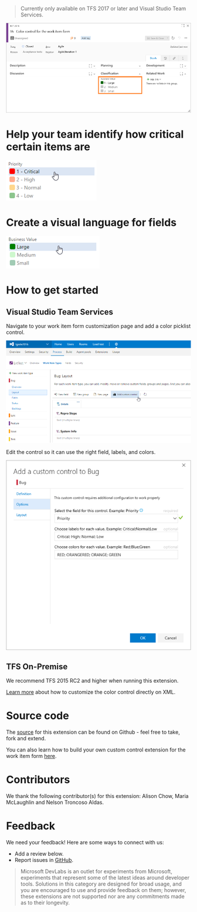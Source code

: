 > Currently only available on TFS 2017 or later and Visual Studio Team Services. 

![Work item form](img/form.png)

# Help your team identify how critical certain items are
![Priority](img/priority.png)

# Create a visual language for fields
![Business Value](img/businessValue.png)

# How to get started
## Visual Studio Team Services

Navigate to your work item form customization page and add a color picklist control.

![Layout Customization](img/layoutCustomization.png)

Edit the control so it can use the right field, labels, and colors.

![Configuration](img/configuration.png)

## TFS On-Premise 

We recommend TFS 2015 RC2 and higher when running this extension.

[Learn more](https://github.com/kabrau/vsts-extension/blob/master/README.md) about how to customize the color control directly on XML.

# Source code 

The [source](https://github.com/kabrau/vsts-extension) for this extension can be found on Github - feel free to take, fork and extend. 

You can also learn how to build your own custom control extension for the work item form [here](https://www.visualstudio.com/en-us/docs/integrate/extensions/develop/custom-control). 

# Contributors

We thank the following contributor(s) for this extension: Alison Chow, Maria McLaughlin and Nelson Troncoso Aldas. 

# Feedback 

We need your feedback! Here are some ways to connect with us:

* Add a review below.
* Report issues in [GitHub](https://github.com/kabrau/vsts-extension/issues).

> Microsoft DevLabs is an outlet for experiments from Microsoft, experiments that represent some of the latest ideas around developer tools. Solutions in this category are designed for broad usage, and you are encouraged to use and provide feedback on them; however, these extensions are not supported nor are any commitments made as to their longevity.